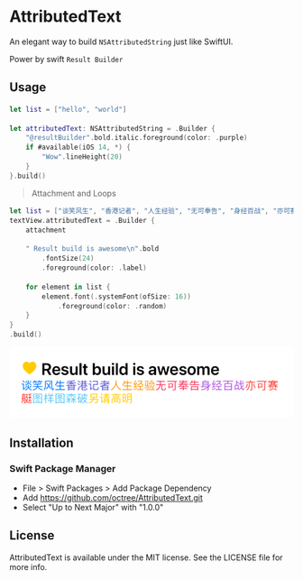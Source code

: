# AttributedText

An elegant way to build `NSAttributedString` just like SwiftUI. 

Power by swift `Result Builder`



## Usage

```swift
let list = ["hello", "world"]

let attributedText: NSAttributedString = .Builder {
    "@resultBuilder".bold.italic.foreground(color: .purple)
    if #available(iOS 14, *) {
        "Wow".lineHeight(20)
    }
}.build()
```



> Attachment and Loops

```swift
let list = ["谈笑风生", "香港记者", "人生经验", "无可奉告", "身经百战", "亦可赛艇", "图样图森破", "另请高明"]
textView.attributedText = .Builder {
    attachment

    " Result build is awesome\n".bold
        .fontSize(24)
        .foreground(color: .label)

    for element in list {
        element.font(.systemFont(ofSize: 16))
            .foreground(color: .random)
    }
}
.build()
```

![attachment](./Snapshots/attachment.png)

## Installation

### Swift Package Manager
* File > Swift Packages > Add Package Dependency
* Add https://github.com/octree/AttributedText.git
* Select "Up to Next Major" with "1.0.0"



## License

AttributedText is available under the MIT license. See the LICENSE file for more info.